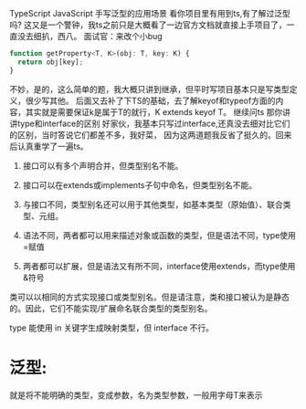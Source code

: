 TypeScript JavaScript 手写泛型的应用场景 
看你项目里有用到ts,有了解过泛型吗?
这又是一个警钟，我ts之前只是大概看了一边官方文档就直接上手项目了，一直没去细扒，西八。
面试官：来改个小bug
```javascript
function getProperty<T, K>(obj: T, key: K) {
  return obj[key];
}
```
不妙，是的，这么简单的题，我大概只讲到继承，但平时写项目基本只是写类型定义，很少写其他。
后面又去补了下TS的基础，去了解keyof和typeof方面的内容，其实就是需要保证k是属于T的就行，K extends keyof T。
继续问ts
那你讲讲type和interface的区别
好家伙，我基本只写过interface,还真没去细对比它们的区别，当时答说它们都差不多，我好菜， 因为这两道题我反省了挺久的。回来后认真重学了一遍ts。
1. 接口可以有多个声明合并，但类型别名不能。

2. 接口可以在extends或implements子句中命名，但类型别名不能。

3. 与接口不同，类型别名还可以用于其他类型，如基本类型（原始值）、联合类型、元组。

4. 语法不同，两者都可以用来描述对象或函数的类型，但是语法不同，type使用=赋值

5. 两者都可以扩展，但是语法又有所不同，interface使用extends，而type使用&符号

类可以以相同的方式实现接口或类型别名。但是请注意，类和接口被认为是静态的。因此，它们不能实现/扩展命名联合类型的类型别名。

type 能使用 in 关键字生成映射类型，但 interface 不行。

# 泛型:
就是将不能明确的类型，变成参数，名为类型参数，一般用字母T来表示 